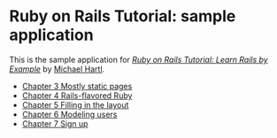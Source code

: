 # Ruby on Rails Tutorial: sample application

This is the sample application for
[*Ruby on Rails Tutorial: Learn Rails by Example*](http://railstutorial.org/)
by [Michael Hartl](http://michaelhartl.com/).

* [Chapter 3 Mostly static pages](http://ruby.railstutorial.org/chapters/static-pages#top)
* [Chapter 4 Rails-flavored Ruby](http://ruby.railstutorial.org/chapters/rails-flavored-ruby#top)
* [Chapter 5 Filling in the layout](http://ruby.railstutorial.org/chapters/filling-in-the-layout#top)
* [Chapter 6 Modeling users](http://ruby.railstutorial.org/chapters/modeling-users#top)
* [Chapter 7 Sign up](http://ruby.railstutorial.org/chapters/sign-up#top)